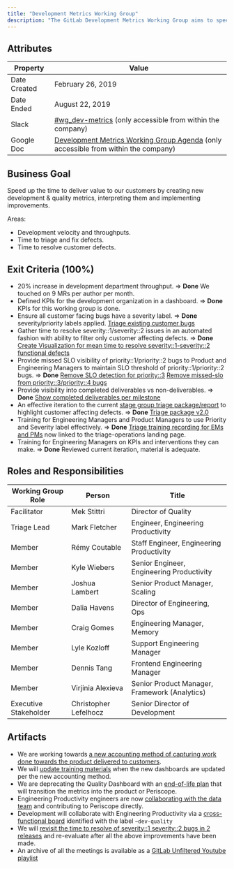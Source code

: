 ```yaml
---
title: "Development Metrics Working Group"
description: "The GitLab Development Metrics Working Group aims to speed up the delivery of value to customers by creating & interpreting quality metrics"
---
```


## Attributes

| Property | Value |
|----------|-------|
| Date Created | February 26, 2019 |
| Date Ended   | August 22, 2019 |
| Slack        | [#wg_dev-metrics](https://gitlab.slack.com/messages/CGQ4R90F5) (only accessible from within the company) |
| Google Doc   | [Development Metrics Working Group Agenda](https://docs.google.com/document/d/1Y50uhpRW0zSGWI-TzPxHnwEHyOl7uWiyCzXtpRJd1_E/edit) (only accessible from within the company) |

## Business Goal

Speed up the time to deliver value to our customers by creating new development & quality metrics, interpreting them and implementing improvements.

Areas:

- Development velocity and throughputs.
- Time to triage and fix defects.
- Time to resolve customer defects.

## Exit Criteria (100%)

- 20% increase in development department throughput. => **Done** We touched on 9 MRs per author per month.
- Defined KPIs for the development organization in a dashboard. => **Done** KPIs for this working group is done.
- Ensure all customer facing bugs have a severity label. => **Done** severity/priority labels applied. [Triage existing customer bugs](https://gitlab.com/gitlab-org/gitlab-ce/issues/63136)
- Gather time to resolve severity::1/severity::2 issues in an automated fashion with ability to filter only customer affecting defects. => **Done** [Create Visualization for mean time to resolve severity::1-severity::2 functional defects](https://gitlab.com/gitlab-org/gitlab-insights/issues/109)
- Provide missed SLO visibility of priority::1/priority::2 bugs to Product and Engineering Managers to maintain SLO threshold of priority::1/priority::2 bugs. => **Done** [Remove SLO detection for priority::3](https://gitlab.com/gitlab-org/quality/triage-ops/issues/230) [Remove missed-slo from priority::3/priority::4 bugs](https://gitlab.com/gitlab-org/quality/triage-ops/issues/238)
- Provide visibility into completed deliverables vs non-deliverables. => **Done** [Show completed deliverables per milestone](https://gitlab.com/gitlab-org/gitlab-insights/issues/119)
- An effective iteration to the current [stage group triage package/report](/handbook/engineering/infrastructure/engineering-productivity/triage-operations/#devops-group-level-issues) to highlight customer affecting defects. => **Done** [Triage package v2.0](https://gitlab.com/gitlab-org/quality/triage-ops/issues/186)
- Training for Engineering Managers and Product Managers to use Priority and Severity label effectively. => **Done** [Triage training recording for EMs and PMs](https://gitlab.com/gitlab-org/quality/team-tasks/issues/148) now linked to the triage-operations landing page.
- Training for Engineering Managers on KPIs and interventions they can make. => **Done** Reviewed current iteration, material is adequate.

## Roles and Responsibilities

| Working Group Role    | Person                | Title                          |
|-----------------------|-----------------------|--------------------------------|
| Facilitator           | Mek Stittri           | Director of Quality            |
| Triage Lead           | Mark Fletcher         | Engineer, Engineering Productivity |
| Member                | Rémy Coutable         | Staff Engineer, Engineering Productivity |
| Member                | Kyle Wiebers          | Senior Engineer, Engineering Productivity |
| Member                | Joshua Lambert        | Senior Product Manager, Scaling |
| Member                | Dalia Havens          | Director of Engineering, Ops   |
| Member                | Craig Gomes           | Engineering Manager, Memory    |
| Member                | Lyle Kozloff          | Support Engineering Manager    |
| Member                | Dennis Tang           | Frontend Engineering Manager   |
| Member                | Virjinia Alexieva     | Senior Product Manager, Framework (Analytics) |
| Executive Stakeholder | Christopher Lefelhocz | Senior Director of Development |

## Artifacts

- We are working towards [a new accounting method of capturing work done towards the product delivered to customers](https://gitlab.com/gitlab-org/gitlab-insights/issues/134).
- We will [update training materials](https://gitlab.com/gitlab-com/www-gitlab-com/issues/5137) when the new dashboards are updated per the new accounting method.
- We are deprecating the Quality Dashboard with an [end-of-life plan](https://gitlab.com/gitlab-org/gitlab-insights/issues/116) that will transition the metrics into the product or Periscope.
- Engineering Productivity engineers are now [collaborating with the data team](https://gitlab.com/gitlab-data/analytics/issues/2105) and contributing to Periscope directly.
- Development will collaborate with Engineering Productivity via a [cross-functional board](https://gitlab.com/groups/gitlab-org/-/boards/1262515) identified with the label `~dev-quality`
- We will [revisit the time to resolve of severity::1 severity::2 bugs in 2 releases](https://gitlab.com/gitlab-org/quality/team-tasks/issues/203) and re-evaluate after all the above improvements have been made.
- An archive of all the meetings is available as a [GitLab Unfiltered Youtube playlist](https://www.youtube.com/playlist?list=PL05JrBw4t0KoXVkxaVXFoUjM0K1qLHAJ3)
